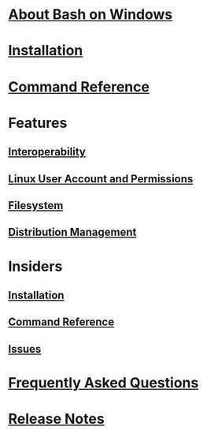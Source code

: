 # [About Bash on Windows](./about.md)
# [Installation](./install_guide.md)
# [Command Reference](./reference.md)
# Features
## [Interoperability](./interop.md)
## [Linux User Account and Permissions](./user_support.md)
## [Filesystem](./filesystem.md)
## [Distribution Management](./distros.md)
# Insiders
## [Installation](./insider_install.md)
## [Command Reference](./insider_commands.md)
## [Issues](./insider_issues.md)
# [Frequently Asked Questions](./faq.md)
# [Release Notes](./release_notes.md)
